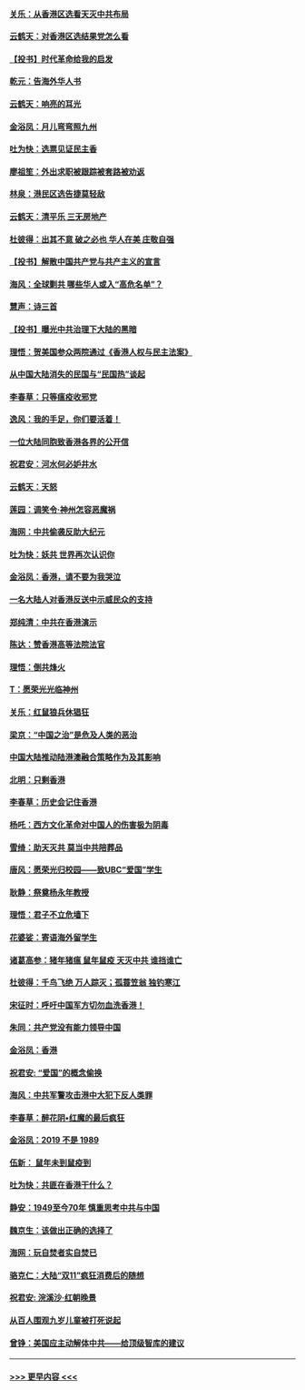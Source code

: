 #### [关乐：从香港区选看天灭中共布局](../pages/nsc993/n11686647.md?t=11281833) 
#### [云鹤天：对香港区选结果党怎么看](../pages/nsc993/n11686216.md?t=11281833) 
#### [【投书】时代革命给我的启发](../pages/nsc993/n11684287.md?t=11281833) 
#### [乾元：告海外华人书](../pages/nsc993/n11684044.md?t=11281833) 
#### [云鹤天：响亮的耳光](../pages/nsc993/n11684254.md?t=11281833) 
#### [金浴凤：月儿弯弯照九州](../pages/nsc993/n11684231.md?t=11281833) 
#### [吐为快：选票见证民主香](../pages/nsc993/n11684206.md?t=11281833) 
#### [廖祖笙：外出求职被跟踪被套路被劝返](../pages/nsc993/n11683874.md?t=11281833) 
#### [林泉：港民区选告捷莫轻敌](../pages/nsc993/n11683930.md?t=11281833) 
#### [云鹤天：清平乐 三无房地产](../pages/nsc993/n11681521.md?t=11281833) 
#### [杜彼得：出其不意 破之必也 华人在美 庄敬自强](../pages/nsc993/n11679554.md?t=11281833) 
#### [【投书】解散中国共产党与共产主义的宣言](../pages/nsc993/n11679177.md?t=11281833) 
#### [海风：全球剿共 哪些华人或入“高危名单”？](../pages/nsc993/n11678617.md?t=11281833) 
#### [慧声：诗三首](../pages/nsc993/n11678848.md?t=11281833) 
#### [【投书】曝光中共治理下大陆的黑暗](../pages/nsc993/n11678674.md?t=11281833) 
#### [理悟：贺美国参众两院通过《香港人权与民主法案》](../pages/nsc993/n11678104.md?t=11281833) 
#### [从中国大陆消失的民国与“民国热”谈起](../pages/nsc993/n11678075.md?t=11281833) 
#### [李春草：只等瘟疫收邪党](../pages/nsc993/n11677308.md?t=11281833) 
#### [逸风：我的手足，你们要活着！](../pages/nsc993/n11676352.md?t=11281833) 
#### [一位大陆同胞致香港各界的公开信](../pages/nsc993/n11675761.md?t=11281833) 
#### [祝君安：河水何必妒井水](../pages/nsc993/n11675746.md?t=11281833) 
#### [云鹤天：天怒](../pages/nsc993/n11675718.md?t=11281833) 
#### [莲园：调笑令‧神州怎容恶魔祸](../pages/nsc993/n11675648.md?t=11281833) 
#### [海网：中共偷袭反助大纪元](../pages/nsc993/n11673515.md?t=11281833) 
#### [吐为快：妖共 世界再次认识你](../pages/nsc993/n11673506.md?t=11281833) 
#### [金浴凤：香港，请不要为我哭泣](../pages/nsc993/n11673248.md?t=11281833) 
#### [一名大陆人对香港反送中示威民众的支持](../pages/nsc993/n11672615.md?t=11281833) 
#### [郑纯清：中共在香港演示](../pages/nsc993/n11670539.md?t=11281833) 
#### [陈达：赞香港高等法院法官](../pages/nsc993/n11669542.md?t=11281833) 
#### [理悟：倒共烽火](../pages/nsc993/n11668844.md?t=11281833) 
#### [T：愿荣光光临神州](../pages/nsc993/n11668421.md?t=11281833) 
#### [关乐：红鼠狼兵休猖狂](../pages/nsc993/n11668378.md?t=11281833) 
#### [梁京：“中国之治”是危及人类的恶治](../pages/nsc993/n11668328.md?t=11281833) 
#### [中国大陆推动陆港澳融合策略作为及其影响](../pages/nsc993/n11668157.md?t=11281833) 
#### [北明：只剩香港](../pages/nsc993/n11668002.md?t=11281833) 
#### [李春草：历史会记住香港](../pages/nsc993/n11667927.md?t=11281833) 
#### [杨吒：西方文化革命对中国人的伤害极为阴毒](../pages/nsc993/n11664521.md?t=11281833) 
#### [雪绮：助天灭共 莫当中共陪葬品](../pages/nsc993/n11662650.md?t=11281833) 
#### [唐风：愿荣光归校园——致UBC“爱国”学生](../pages/nsc993/n11662194.md?t=11281833) 
#### [耿静：祭奠杨永年教授](../pages/nsc993/n11662514.md?t=11281833) 
#### [理悟：君子不立危墙下](../pages/nsc993/n11662172.md?t=11281833) 
#### [花婆娑：寄语海外留学生](../pages/nsc993/n11662121.md?t=11281833) 
#### [诸葛高参：猪年猪瘟 鼠年鼠疫 天灭中共 谁挡谁亡](../pages/nsc993/n11661980.md?t=11281833) 
#### [杜彼得：千鸟飞绝 万人踪灭；孤蓑笠翁 独钓寒江](../pages/nsc993/n11661170.md?t=11281833) 
#### [宋征时：呼吁中国军方切勿血洗香港！](../pages/nsc993/n11415318.md?t=11281833) 
#### [朱同：共产党没有能力领导中国](../pages/nsc993/n11660421.md?t=11281833) 
#### [金浴凤：香港](../pages/nsc993/n11660419.md?t=11281833) 
#### [祝君安: “爱国”的概念偷换](../pages/nsc993/n11659706.md?t=11281833) 
#### [海风：中共军警攻击港中大犯下反人类罪](../pages/nsc993/n11659632.md?t=11281833) 
#### [李春草：醉花阴•红魔的最后疯狂](../pages/nsc993/n11659287.md?t=11281833) 
#### [金浴凤：2019 不是 1989](../pages/nsc993/n11657663.md?t=11281833) 
#### [伍新： 鼠年未到鼠疫到](../pages/nsc993/n11655098.md?t=11281833) 
#### [吐为快：共匪在香港干什么？](../pages/nsc993/n11654891.md?t=11281833) 
#### [静安：1949至今70年 慎重思考中共与中国](../pages/nsc993/n11651244.md?t=11281833) 
#### [魏京生：该做出正确的选择了](../pages/nsc993/n11653084.md?t=11281833) 
#### [海网：玩自焚者实自焚已](../pages/nsc993/n11652423.md?t=11281833) 
#### [骆克仁：大陆“双11”疯狂消费后的随想](../pages/nsc993/n11652305.md?t=11281833) 
#### [祝君安: 浣溪沙·红朝晚景](../pages/nsc993/n11652258.md?t=11281833) 
#### [从百人围观九岁儿童被打死说起](../pages/nsc993/n11651030.md?t=11281833) 
#### [曾铮：美国应主动解体中共——给顶级智库的建议](../pages/nsc993/n11649888.md?t=11281833) 

----
#### [ >>> 更早内容 <<< ](../indexes/nsc993-earlier.md)
